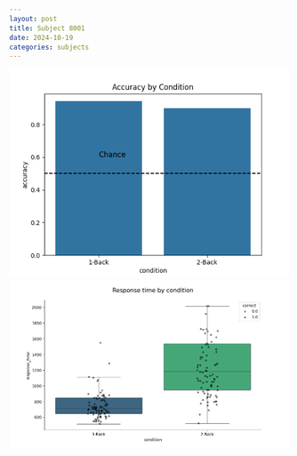 ```yaml
---
layout: post
title: Subject 8001
date: 2024-10-19
categories: subjects
---
```


![](data/8001/run-1/8001_ATS_acc.png)
![](data/8001/run-1/8001_ATS_rt.png)
